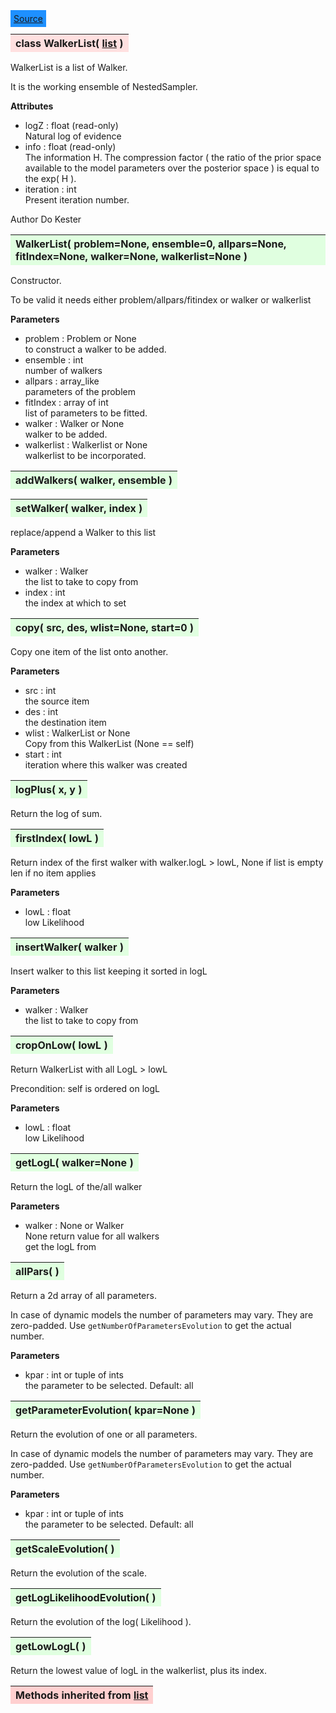 ---
---

<div class="button">
  <span style="background-color: DodgerBlue; color: White;  border:5px solid DodgerBlue">
<a href=https://github.com/dokester/BayesicFitting/blob/master/BayesicFitting/source/WalkerList.py target=_blank>Source</a></span></div>

<a name="WalkerList"></a>
<table><thead style="background-color:#FFE0E0; width:100%"><tr><th style="text-align:left">
<strong>class WalkerList(</strong> <a href="./list.html">list</a> )
</th></tr></thead></table>
<p>

WalkerList is a list of Walker.

It is the working ensemble of NestedSampler.


<b>Attributes</b>

* logZ  :  float (read-only)<br>
    Natural log of evidence<br>
* info  :  float (read-only)<br>
    The information H. The compression factor ( the ratio of the prior space<br>
    available to the model parameters over the posterior space ) is equal to the exp( H ).<br>
* iteration  :  int<br>
    Present iteration number.<br>

Author       Do Kester


<a name="WalkerList"></a>
<table><thead style="background-color:#E0FFE0; width:100%"><tr><th style="text-align:left">
<strong>WalkerList(</strong> problem=None, ensemble=0, allpars=None, fitIndex=None,
 walker=None, walkerlist=None )
</th></tr></thead></table>
<p>

Constructor.

To be valid it needs either problem/allpars/fitindex or walker or walkerlist

<b>Parameters</b>

* problem  :  Problem or None<br>
    to construct a walker to be added.<br>
* ensemble  :  int<br>
    number of walkers<br>
* allpars  :  array_like<br>
    parameters of the problem<br>
* fitIndex  :  array of int<br>
    list of parameters to be fitted.<br>
* walker  :  Walker or None<br>
    walker to be added.<br>
* walkerlist  :  Walkerlist or None<br>
    walkerlist to be incorporated.

<a name="addWalkers"></a>
<table><thead style="background-color:#E0FFE0; width:100%"><tr><th style="text-align:left">
<strong>addWalkers(</strong> walker, ensemble )
</th></tr></thead></table>
<p>
<a name="setWalker"></a>
<table><thead style="background-color:#E0FFE0; width:100%"><tr><th style="text-align:left">
<strong>setWalker(</strong> walker, index )
</th></tr></thead></table>
<p>

replace/append a Walker to this list

<b>Parameters</b>

* walker  :  Walker<br>
    the list to take to copy from<br>
* index  :  int<br>
    the index at which to set

<a name="copy"></a>
<table><thead style="background-color:#E0FFE0; width:100%"><tr><th style="text-align:left">
<strong>copy(</strong> src, des, wlist=None, start=0 )
</th></tr></thead></table>
<p>

Copy one item of the list onto another.

<b>Parameters</b>

* src  :  int<br>
    the source item<br>
* des  :  int<br>
    the destination item<br>
* wlist  :  WalkerList or None<br>
    Copy from this WalkerList (None == self)<br>
* start  :  int<br>
    iteration where this walker was created

<a name="logPlus"></a>
<table><thead style="background-color:#E0FFE0; width:100%"><tr><th style="text-align:left">
<strong>logPlus(</strong> x, y )
</th></tr></thead></table>
<p>

Return the log of sum.

<a name="firstIndex"></a>
<table><thead style="background-color:#E0FFE0; width:100%"><tr><th style="text-align:left">
<strong>firstIndex(</strong> lowL ) 
</th></tr></thead></table>
<p>

Return  index of the first walker with walker.logL > lowL, 
        None if list is empty<br>
        len  if no item applies <br>

<b>Parameters</b>

* lowL  :  float<br>
    low Likelihood

<a name="insertWalker"></a>
<table><thead style="background-color:#E0FFE0; width:100%"><tr><th style="text-align:left">
<strong>insertWalker(</strong> walker )
</th></tr></thead></table>
<p>

Insert walker to this list keeping it sorted in logL

<b>Parameters</b>

* walker  :  Walker<br>
    the list to take to copy from

<a name="cropOnLow"></a>
<table><thead style="background-color:#E0FFE0; width:100%"><tr><th style="text-align:left">
<strong>cropOnLow(</strong> lowL ) 
</th></tr></thead></table>
<p>

Return WalkerList with all LogL > lowL

Precondition: self is ordered on logL

<b>Parameters</b>

* lowL  :  float<br>
    low Likelihood

<a name="getLogL"></a>
<table><thead style="background-color:#E0FFE0; width:100%"><tr><th style="text-align:left">
<strong>getLogL(</strong> walker=None ) 
</th></tr></thead></table>
<p>

Return the logL of the/all walker

<b>Parameters</b>

* walker  :  None or Walker<br>
    None return value for all walkers<br>
    get the logL from

<a name="allPars"></a>
<table><thead style="background-color:#E0FFE0; width:100%"><tr><th style="text-align:left">
<strong>allPars(</strong> )
</th></tr></thead></table>
<p>

Return a 2d array of all parameters.

In case of dynamic models the number of parameters may vary.
They are zero-padded. Use `getNumberOfParametersEvolution`
to get the actual number.

<b>Parameters</b>

* kpar  :  int or tuple of ints<br>
    the parameter to be selected. Default: all<br>


<a name="getParameterEvolution"></a>
<table><thead style="background-color:#E0FFE0; width:100%"><tr><th style="text-align:left">
<strong>getParameterEvolution(</strong> kpar=None )
</th></tr></thead></table>
<p>

Return the evolution of one or all parameters.

In case of dynamic models the number of parameters may vary.
They are zero-padded. Use `getNumberOfParametersEvolution`
to get the actual number.

<b>Parameters</b>

* kpar  :  int or tuple of ints<br>
    the parameter to be selected. Default: all<br>


<a name="getScaleEvolution"></a>
<table><thead style="background-color:#E0FFE0; width:100%"><tr><th style="text-align:left">
<strong>getScaleEvolution(</strong> )
</th></tr></thead></table>
<p>
Return the evolution of the scale. 

<a name="getLogLikelihoodEvolution"></a>
<table><thead style="background-color:#E0FFE0; width:100%"><tr><th style="text-align:left">
<strong>getLogLikelihoodEvolution(</strong> )
</th></tr></thead></table>
<p>
Return the evolution of the log( Likelihood ). 

<a name="getLowLogL"></a>
<table><thead style="background-color:#E0FFE0; width:100%"><tr><th style="text-align:left">
<strong>getLowLogL(</strong> )
</th></tr></thead></table>
<p>

Return the lowest value of logL in the walkerlist, plus its index.

<table><thead style="background-color:#FFD0D0; width:100%"><tr><th style="text-align:left">
<strong>Methods inherited from</strong> <a href="./list.html">list</a></th></tr></thead></table>


